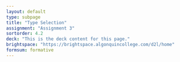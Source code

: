 ```yaml
---
layout: default
type: subpage
title: "Type Selection"
assignment: "Assignment 3"
sortorder: 4.2
deck: "This is the deck content for this page."
brightspace: "https://brightspace.algonquincollege.com/d2l/home"
formsum: formative
---
```

